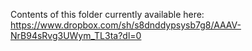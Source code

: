 Contents of this folder currently available here: 
https://www.dropbox.com/sh/s8dnddypsysb7g8/AAAV-NrB94sRvg3UWym_TL3ta?dl=0
